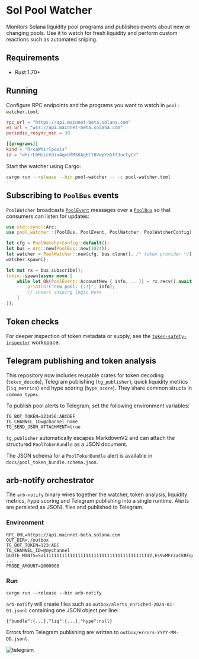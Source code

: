 # Sol Pool Watcher

Monitors Solana liquidity pool programs and publishes events about new or changing pools. Use it to watch for fresh liquidity and perform custom reactions such as automated sniping.

## Requirements
- Rust 1.70+

## Running

Configure RPC endpoints and the programs you want to watch in `pool-watcher.toml`:

```toml
rpc_url = "https://api.mainnet-beta.solana.com"
ws_url = "wss://api.mainnet-beta.solana.com"
periodic_resync_min = 30

[[programs]]
kind = "OrcaWhirlpools"
id = "whirLbMiicVdio4qvUfM5KAg6Ct8VwpYzGff3uctyCc"
```

Start the watcher using Cargo:

```bash
cargo run --release --bin pool-watcher -- -c pool-watcher.toml
```

## Subscribing to `PoolBus` events

`PoolWatcher` broadcasts [`PoolEvent`](src/types.rs) messages over a [`PoolBus`](src/bus.rs) so that consumers can listen for updates:

```rust
use std::sync::Arc;
use pool_watcher::{PoolBus, PoolEvent, PoolWatcher, PoolWatcherConfig};

let cfg = PoolWatcherConfig::default();
let bus = Arc::new(PoolBus::new(1024));
let watcher = PoolWatcher::new(cfg, bus.clone(), /* token provider */);
watcher.spawn();

let mut rx = bus.subscribe();
tokio::spawn(async move {
    while let Ok(PoolEvent::AccountNew { info, .. }) = rx.recv().await {
        println!("new pool: {:?}", info);
        // insert sniping logic here
    }
});
```

## Token checks

For deeper inspection of token metadata or supply, see the [`token-safety-inspector`](token-safety-inspector) workspace.


## Telegram publishing and token analysis

This repository now includes reusable crates for token decoding (`token_decode`),
Telegram publishing (`tg_publisher`), quick liquidity metrics (`liq_metrics`)
and hype scoring (`hype_score`). They share common structs in `common_types`.

To publish pool alerts to Telegram, set the following environment variables:

```
TG_BOT_TOKEN=123456:ABCDEF
TG_CHANNEL_ID=@channel_name
TG_SEND_JSON_ATTACHMENT=true
```

`tg_publisher` automatically escapes MarkdownV2 and can attach the structured
`PoolTokenBundle` as a JSON document.

The JSON schema for a `PoolTokenBundle` alert is available in
`docs/pool_token_bundle.schema.json`.

## arb-notify orchestrator

The `arb-notify` binary wires together the watcher, token analysis, liquidity
metrics, hype scoring and Telegram publishing into a single runtime. Alerts are
persisted as JSONL files and published to Telegram.

### Environment

```
RPC_URL=https://api.mainnet-beta.solana.com
OUT_DIR=./outbox
TG_BOT_TOKEN=123:ABC
TG_CHANNEL_ID=@mychannel
QUOTE_MINTS=So11111111111111111111111111111111111111112,Es9vMFrzaCERFqqY5wNedGqc8ZG9wirtmHG2d ...
PROBE_AMOUNT=1000000
```

### Run

```
cargo run --release --bin arb-notify
```

`arb-notify` will create files such as `outbox/alerts_enriched-2024-01-01.jsonl`
containing one JSON object per line:

```
{"bundle":{...},"liq":{...},"hype":null}
```

Errors from Telegram publishing are written to `outbox/errors-YYYY-MM-DD.jsonl`.

![telegram](docs/telegram_sample.png)
